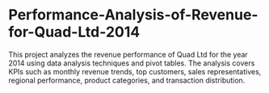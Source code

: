 # Performance-Analysis-of-Revenue-for-Quad-Ltd-2014
This project analyzes the revenue performance of Quad Ltd for the year 2014 using data analysis techniques and pivot tables. The analysis covers KPIs such as monthly revenue trends, top customers, sales representatives, regional performance, product categories, and transaction distribution.
